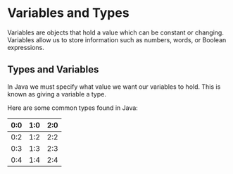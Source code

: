 # Variables and Types

Variables are objects that hold a value which can be constant or changing. Variables allow us to store information such as numbers, words, or Boolean expressions. 

## Types and Variables

In Java we must specify what value we want our variables to hold. This is known as giving a variable a type. 

Here are some common types found in Java:

| 0:0 | 1:0 | 2:0 |
| -- | -- | -- |
| 0:2 | 1:2 | 2:2 |
| 0:3 | 1:3 | 2:3 |
| 0:4 | 1:4 | 2:4 |

